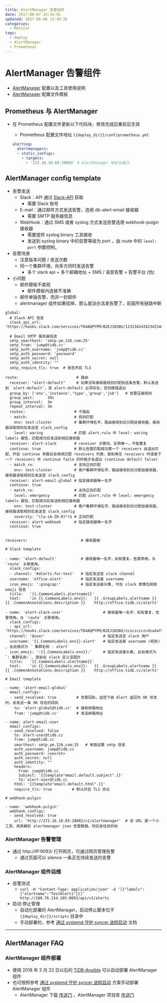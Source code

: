 ```yaml
---
title: AlertManager 告警组件
date: 2017-06-07 15:34:01
updated: 2017-06-08 13:49:26
categories:
  - Monitor
tags:
  - Deploy
  - AlertManager
  - Proemtheus
---
```

# AlertManager 告警组件

- [AlertManager](https://prometheus.io/docs/alerting/configuration/) 配置以及工具使用说明
- [AlertManager](https://github.com/pingcap/tidb-ansible/blob/master/conf/alertmanager.yml) 配置文件模板

## Prometheus 与 AlertManager

- 在 Prometheus 配置文件更新以下代码块，修改完成后重启后生效
  - Prometheus 配置文件地址 `{{deploy_dir}}/conf/prometheus.yml`

  ```yaml
  alerting:
    alertmanagers:
    - static_configs:
      - targets:
        - '172.16.10.65:39093' # AlertManager 地址与端口
  ```

## AlertManager config template

- 告警发送
  - Slack：API 通过 [Slack-API](https://api.slack.com/incoming-webhooks) 获取
    - 需要 Slack 账号
  - E-mail：通过邮件方式发送告警，选用 db-alert-email 接收器
    - 需要 SMTP 服务器信息
  - WebHook：通过 SMS 或者 syslog 方式发送告警选用 webhook-pulgin 接收器
    - 需要提供 syslog binary 工具接收
    - 发送到 syslog binary 中的告警等级为 port ，由 route 中的 `level: port` 参数控制。
- 告警场景
  - 注意版本问题 / 发送次数
  - 同一个集群环境，向多方同时发送告警
    - 多个 slack api + 多个邮箱地址 + SMS / 语音告警 = 告警平台 (伪)
- 小问题
  - 邮件模板不美观
    - 邮件模板内连接不准确
  - 邮件单独告警，而非一封邮件
  - alertmanager 组件如果挂掉，那么就没办法发告警了，前面所有链路中断

```YML
global:
  # Slack API 信息
  slack_api_url: 'https://hooks.slack.com/services/T04AQPYPM/B2EJ1BSBG/12313424342342344'

  # Email SMTP 服务器信息
  smtp_smarthost: 'smtp.ym.126.com:25'
  smtp_from: 'jump@tidb.cc'
  smtp_auth_username: 'jump@tidb.cc'
  smtp_auth_password: 'password'
  smtp_auth_secret: null
  smtp_auth_identity: ""
  smtp_require_tls: true  # 是否开启 TLS

route:                          # 路由
  receiver: "alert-default"     # 如果没有接收器规则匹配到这条告警，默认发送到 `alert-default`，该 alert-default 必须存在，否则报错退出
  group_by: ['env','instance','type','group','job']   # 告警压缩规则
  group_wait:      30s
  group_interval:  3m
  repeat_interval: 3m
  routes:                      # 子路由
  - match:                     # 规则匹配
    env: test-cluster          # 集群环境名字，路由接收到后分配给接收器，接收器读取规则后发送至 slack_config
    level: waring              # 匹配 alert.rule 中 level: waring labels 属性，匹配成功后发送到相应接收器
  receiver: alert-slack        # receiver 关键词，全局唯一，不能重复
  continue: true               # 默认告警匹配成功第一个 receivers 会退出匹配，开启 continue 参数后会继续匹配 receivers 列表，直到再无 receivers 时或者下一个 receivers 中 continue fasle 的时候才会退出 (continue default false)
  - match_re:                  # 支持正则匹配
    env: test-cluster          # 客户集群环境名字，路由接收到后分配给接收器，接收器读取规则后发送至 slack_config
  receiver: alert-email-global # 指定接收器唯一名字
  continue: true
  - match_re:                  # 支持正则匹配
    level: emergency           # 匹配 alert.rule 中 level: emergency labels 属性，匹配成功后发送到相应接收器
    env: test-cluster          # 客户集群环境名字，路由接收到后分配给接收器，接收器读取规则后发送至 slack_config
    severity: ^([a-zA-Z0-9]*)$ # 正则匹配
  receiver: alert-webhook      # 指定接收器唯一名字
  continue: true


receivers:                        # 接收器根

# Slack template

- name: 'alert-default'           # 接收器唯一名字，如有重复，告警停用。与 `route` 关联使用。
  slack_configs:
  - channel: '#alerts-for-test'   # 指定发送至 slack channel
  username: 'office-alert'        # 指定发送者 username
  icon_emoji: ':pingcap:'         # 指定发送者头像, 可在 slack 表情包获取 emoji 信息
  title:   '{{.CommonLabels.alertname}}'
  text:    'in {{.CommonLabels.env}}:   {{ .GroupLabels.alertname }}  {{ .CommonAnnotations.description }}    http://office.tidb.cc/alerts'

- name: 'alert-slack-user'                  # 接收器唯一名字，如有重复，告警停用。与 `route` 关联使用。
  slack_configs:
  - api_url: 'https://hooks.slack.com/services/T04AQPYPM/B2EJ1BSBG/zczczczczcdsadafsvdvsf'
  channel: '@user'                          # 指定发送至 slack 用户
  username: '{{.CommonLabels.env}}-alert'   # 指定发送者 username (昵称) , 此处格式为 ` 集群名称 - alert`
  icon_emoji: ':{{.CommonLabels.env}}:'     # 指定发送者头像, 此处格式为 `: 集群名称:`, 提前在 slack 定义该图片
  title:   '{{.CommonLabels.alertname}}'
  text:    'in {{.CommonLabels.env}}:   {{ .GroupLabels.alertname }}  {{ .CommonAnnotations.description }}    http://office.tidb.cc/alerts'

# Email template

- name: 'alert-email-global'
  email_configs:
  - send_resolved: true         # 告警回执，监控下由 Alert 返回为 OK 状态时，会发送一条 OK 状态的回执
    to: 'alert-global@tidb.cc'  # 接收邮箱地址
    from: 'jump@tidb.cc'        # 发送邮箱地址

- name: alert-email-user
  email_configs:
  - send_resolved: false
    to: alert-user@tidb.cc
    from: jump@tidb.cc
    smarthost: smtp.ym.126.com:25   # 单独设置 smtp 信息
    auth_username: jump@tidb.cc
    auth_password: <secret>
    auth_secret: null
    auth_identity: ""
    headers:
      From: jump@tidb.cc
      Subject: '{{template"email.default.subject".}}'
      To: alert-user@tidb.cc
    html: '{{template"email.default.html".}}'
    require_tls: true         # 默认开启 TLS 协议

# webhook-pulgin

- name: 'webhook-pulgin'
  webhook_configs:
  - send_resolved: true
    url: 'http://172.16.10.65:28082/v1/alertmanager'  # 该 URL 是一个小工具，用来解析 alertmanager json 告警数据，然后发往目的地
```

### AlertManager 告警管理

- 通过 http://IP:9093/ 打开网页，可通过网页管理告警
  - 通过页面可以 silence 一条正在持续发送的告警

### AlertManager 组件运维

- 告警测试
  - `curl -H "Content-Type: application/json" -d ‘[{"labels":{"alertname":"TestAlert1"}}]’ http://180.76.154.185:9093/api/v1/alerts`
- 启动 停止管理
  - 自动化部署的 AlertManager，启动停止脚本位于 `{{deploy_dir}}/scripts` 目录中
  - 手动部署的，参考 [通过 systemd 守护 syncer 进程启动](../Docs/180323-Systemd-Syncer) 文档

-----

## AlertManager FAQ

### AlertManager 组件部署

- 使用 2018 年 3 月 22 日以后的 [TiDB-Ansible](https://github.com/pingcap/tidb-ansible/blob/master/deploy.yml) 可以自动部署 AlertManager 组件
- 也可按照参考 [通过 systemd 守护 syncer 进程启动](../Docs/180323-Systemd-Syncer) 方案手动部署 AlertManager 组件
  - AlertManager 下载 [传送门](https://prometheus.io/download/) ，AlertManager 项目库 [传送门](https://github.com/prometheus/alertmanager)
